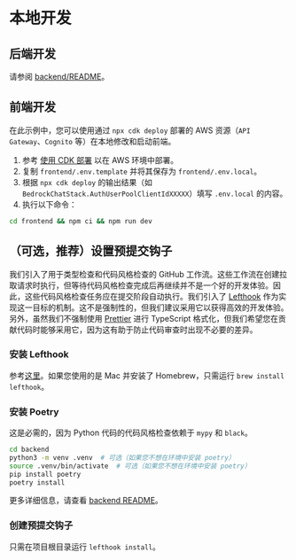 # 本地开发

## 后端开发

请参阅 [backend/README](../backend/README_zh-CN.md)。

## 前端开发

在此示例中，您可以使用通过 `npx cdk deploy` 部署的 AWS 资源（`API Gateway`、`Cognito` 等）在本地修改和启动前端。

1. 参考 [使用 CDK 部署](../README.md#deploy-using-cdk) 以在 AWS 环境中部署。
2. 复制 `frontend/.env.template` 并将其保存为 `frontend/.env.local`。
3. 根据 `npx cdk deploy` 的输出结果（如 `BedrockChatStack.AuthUserPoolClientIdXXXXX`）填写 `.env.local` 的内容。
4. 执行以下命令：

```zsh
cd frontend && npm ci && npm run dev
```

## （可选，推荐）设置预提交钩子

我们引入了用于类型检查和代码风格检查的 GitHub 工作流。这些工作流在创建拉取请求时执行，但等待代码风格检查完成后再继续并不是一个好的开发体验。因此，这些代码风格检查任务应在提交阶段自动执行。我们引入了 [Lefthook](https://github.com/evilmartians/lefthook?tab=readme-ov-file#install) 作为实现这一目标的机制。这不是强制性的，但我们建议采用它以获得高效的开发体验。另外，虽然我们不强制使用 [Prettier](https://prettier.io/) 进行 TypeScript 格式化，但我们希望您在贡献代码时能够采用它，因为这有助于防止代码审查时出现不必要的差异。

### 安装 Lefthook

参考[这里](https://github.com/evilmartians/lefthook#install)。如果您使用的是 Mac 并安装了 Homebrew，只需运行 `brew install lefthook`。

### 安装 Poetry

这是必需的，因为 Python 代码的代码风格检查依赖于 `mypy` 和 `black`。

```sh
cd backend
python3 -m venv .venv  # 可选（如果您不想在环境中安装 poetry）
source .venv/bin/activate  # 可选（如果您不想在环境中安装 poetry）
pip install poetry
poetry install
```

更多详细信息，请查看 [backend README](../backend/README_zh-CN.md)。

### 创建预提交钩子

只需在项目根目录运行 `lefthook install`。